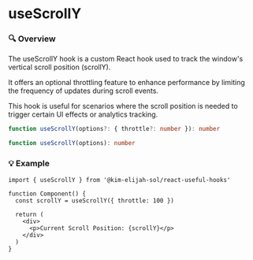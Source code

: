 # useScrollY

### 🔍 Overview

The useScrollY hook is a custom React hook used to track the window's vertical scroll position (scrollY).

It offers an optional throttling feature to enhance performance by limiting the frequency of updates during scroll events.

This hook is useful for scenarios where the scroll position is needed to trigger certain UI effects or analytics tracking.

```typescript
function useScrollY(options?: { throttle?: number }): number
```

```typescript
function useScrollY(options): number
```

### 💡 Example

```tsx
import { useScrollY } from '@kim-elijah-sol/react-useful-hooks'

function Component() {
  const scrollY = useScrollY({ throttle: 100 })

  return (
    <div>
      <p>Current Scroll Position: {scrollY}</p>
    </div>
  )
}
```
